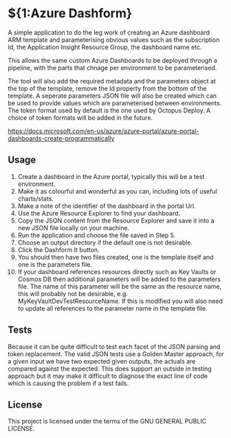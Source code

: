 # ${1:Azure Dashform}

A simple application to do the leg work of creating an Azure dashboard ARM template and parameterising obvious values such as the subscription Id, the Application Insight Resource Group, the dashboard name etc.

This allows the same custom Azure Dashboards to be deployed through a pipeline, with the parts that chnage per environment to be parameterised.

The tool will also add the required metadata and the parameters object at the top of the template, remove the Id property from the bottom of the template. A seperate parameters JSON file will also be created which can be used to provide values which are parameterised between environments. The token format used by default is the one used by Octopus Deploy. A choice of token formats will be added in the future.

https://docs.microsoft.com/en-us/azure/azure-portal/azure-portal-dashboards-create-programmatically

## Usage

1. Create a dashboard in the Azure portal, typically this will be a test environment.
2. Make it as colourful and wonderful as you can, including lots of useful charts/stats.
3. Make a note of the identifier of the dashboard in the portal Url.
4. Use the Azure Resource Explorer to find your dashboard.
5. Copy the JSON content from the Resource Explorer and save it into a new JSON file locally on your machine.
6. Run the application and choose the file saved in Step 5.
7. Choose an output directory if the default one is not desirable.
8. Click the Dashform It button.
9. You should then have two files created, one is the template itself and one is the parameters file.
10. If your dashboard references resources directly such as Key Vaults or Cosmos DB then additional parameters will be added to the parameters file. The name of this parameter will be the same as the resource name, this will probably not be desirable, e.g. MyKeyVaultDevTestResourceName. If this is modified you will also need to update all references to the parameter name in the template file.

## Tests

Because it can be quite difficult to test each facet of the JSON parsing and token replacement. The valid JSON tests use a Golden Master approach, for a given input we have two expected given outputs, the actuals are compared against the expected. This does support an outside in testing approach but it may make it difficult to diagnose the exact line of code which is causing the problem if a test fails.

## License

This project is licensed under the terms of the GNU GENERAL PUBLIC LICENSE.